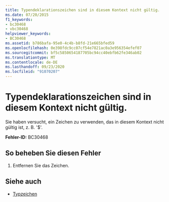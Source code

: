 ```yaml
---
title: Typendeklarationszeichen sind in diesem Kontext nicht gültig.
ms.date: 07/20/2015
f1_keywords:
- bc30468
- vbc30468
helpviewer_keywords:
- BC30468
ms.assetid: b786bafa-95e0-4c4b-b8fd-21e665bfed59
ms.openlocfilehash: 0e398fdc9cc07cf54e7821ac0a3e956354efef07
ms.sourcegitcommit: bf5c5850654187705bc94cc40ebfb62fe346ab02
ms.translationtype: MT
ms.contentlocale: de-DE
ms.lasthandoff: 09/23/2020
ms.locfileid: "91070207"
---
```

# <a name="type-declaration-characters-are-not-valid-in-this-context"></a>Typendeklarationszeichen sind in diesem Kontext nicht gültig.

Sie haben versucht, ein Zeichen zu verwenden, das in diesem Kontext nicht gültig ist, z. B. '$'.  
  
 **Fehler-ID:** BC30468  
  
## <a name="to-correct-this-error"></a>So beheben Sie diesen Fehler  
  
1. Entfernen Sie das Zeichen.  
  
## <a name="see-also"></a>Siehe auch

- [Typzeichen](../programming-guide/language-features/data-types/type-characters.md)
